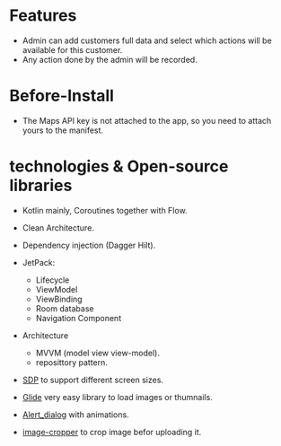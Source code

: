 # Features
* Admin can add customers full data and select which actions will be available for this customer.
* Any action done by the admin will be recorded.

# Before-Install
* The Maps API key is not attached to the app, so you need to attach yours to the manifest.

# technologies & Open-source libraries
* Kotlin mainly, Coroutines together with Flow.
* Clean Architecture.
* Dependency injection (Dagger Hilt).

* JetPack:
	* Lifecycle
	* ViewModel
	* ViewBinding
	* Room database
	* Navigation Component
       	

* Architecture
	* MVVM (model view view-model).
	* reposittory pattern.

* [SDP](https://github.com/intuit/sdp) to support different screen sizes.
* [Glide](https://github.com/bumptech/glide) very easy library to load images or thumnails.
* [Alert_dialog](https://github.com/MarsadMaqsood/StylishDialogs) with animations.
* [image-cropper](https://github.com/CanHub/Android-Image-Cropper) to crop image befor uploading it.
  
